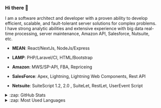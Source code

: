 ### Hi there 👋

I am a software architect and developer with a proven ability to develop efficient, scalable, and fault-tolerant server solutions for complex problems.
I have strong analytic abilities and extensive experience with big data real-time processing, server maintenance, Amazon API, Salesforce, Nutsuite, etc.

- **MEAN**: React/NextJs, NodeJs/Express
- **LAMP**: PHP/Laravel/CI, HTML/Bootstrap

- **Amazon**: MWS/SP-API, FBA, Repriceing
- **SalesForce**: Apex, Lightning, Lightning Web Components, Rest API
- **Netsuite**:   SuiteScript 1.2, 2.0 , SuiteLet, RestLet, UserEvent Script

<details>
  <summary>:zap: GitHub Stats</summary>

  <img align="left" alt="chaitali's GitHub Stats" src="https://github-readme-stats.vercel.app/api?username=slaguiban&show_icons=true&hide_border=true" />

</details>

<details>
  <summary>:zap: Most Used Languages</summary>

<img align="left" alt="chaitali's GitHub Top Languages" src="https://github-readme-stats.vercel.app/api/top-langs/?username=slaguiban" />

</details>
